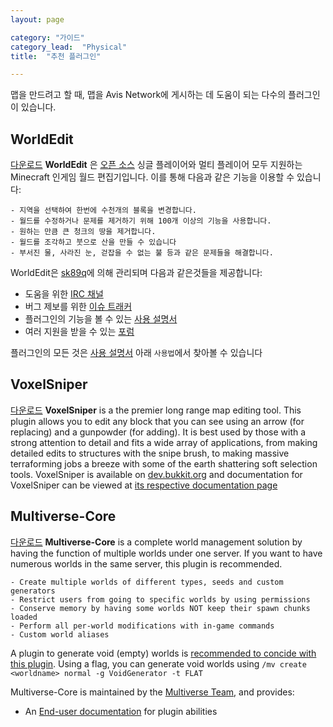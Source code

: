 ```yaml
---
layout: page

category: "가이드"
category_lead:  "Physical"
title:  "추천 플러그인"

---
```


맵을 만드려고 할 때, 맵을 Avis Network에 게시하는 데 도움이 되는 다수의 플러그인이 있습니다.

WorldEdit
-
[<span class='label label-success'>다운로드</span>](https://dev.bukkit.org/projects/worldedit) **WorldEdit** 은 [오픈 소스](http://wiki.sk89q.com/wiki/WorldEdit/Development) 싱글 플레이어와 멀티 플레이어 모두 지원하는 Minecraft 인게임 월드 편집기입니다. 이를 통해 다음과 같은 기능을 이용할 수 있습니다:

    - 지역을 선택하여 한번에 수천개의 블록을 변경합니다.
    - 월드를 수정하거나 문제를 제거하기 위해 100개 이상의 기능을 사용합니다.
    - 원하는 만큼 큰 청크의 땅을 제거합니다.
    - 월드를 조각하고 붓으로 산을 만들 수 있습니다
    - 부서진 물, 사라진 눈, 걷잡을 수 없는 불 등과 같은 문제들을 해결합니다.

WorldEdit은 [sk89q](https://github.com/sk89q)에 의해 관리되며 다음과 같은것들을 제공합니다:

- 도움을 위한 [IRC 채널](http://skq.me/irc/irc.esper.net/sk89q/)
- 버그 제보를 위한 [이슈 트래커](http://youtrack.sk89q.com/issues/WORLDEDIT)
- 플러그인의 기능을 볼 수 있는 [사용 설명서](http://wiki.sk89q.com/wiki/WorldEdit)
- 여러 지원을 받을 수 있는 [포럼](http://forum.sk89q.com/)

플러그인의 모든 것은 [사용 설명서](http://wiki.sk89q.com/wiki/WorldEdit) 아래 `사용법`에서 찾아볼 수 있습니다

VoxelSniper
-
[<span class='label label-success'>다운로드</span>](https://dev.bukkit.org/projects/voxelsniper) **VoxelSniper** is a the premier long range map editing tool. This plugin allows you to edit any block that you can see using an arrow (for replacing) and a gunpowder (for adding). It is best used by those with a strong attention to detail and fits a wide array of applications, from making detailed edits to structures with the snipe brush, to making massive terraforming jobs a breeze with some of the earth shattering soft selection tools.
VoxelSniper is available on [dev.bukkit.org](https://dev.bukkit.org/projects/voxelsniper) and documentation for VoxelSniper can be viewed at [its respective documentation page](https://github.com/TVPT/VoxelGunsmith/wiki)

Multiverse-Core
-
[<span class='label label-success'>다운로드</span>](https://dev.bukkit.org/projects/multiverse-core) **Multiverse-Core** is a complete world management solution by having the function of multiple worlds under one server. If you want to have numerous worlds in the same server, this plugin is recommended.

    - Create multiple worlds of different types, seeds and custom generators
    - Restrict users from going to specific worlds by using permissions
    - Conserve memory by having some worlds NOT keep their spawn chunks loaded
    - Perform all per-world modifications with in-game commands
    - Custom world aliases

A plugin to generate void (empty) worlds is [recommended to concide with this plugin](https://www.spigotmc.org/resources/voidgenerator.25391/). Using a flag, you can generate void worlds using `/mv create <worldname> normal -g VoidGenerator -t FLAT`

Multiverse-Core is maintained by the [Multiverse Team](https://github.com/Multiverse), and provides:

- An [End-user documentation](https://github.com/Multiverse/Multiverse-Core/wiki) for plugin abilities
